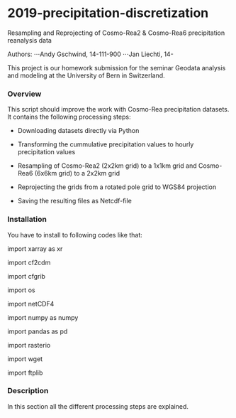 # 2019-precipitation-discretization

Resampling and Reprojecting of Cosmo-Rea2 & Cosmo-Rea6 precipitation reanalysis data

Authors:
⋅⋅⋅Andy Gschwind, 14-111-900
⋅⋅⋅Jan Liechti, 14-

This project is our homework submission for the seminar Geodata analysis and modeling at the University of Bern in Switzerland. 

### Overview

This script should improve the work with Cosmo-Rea precipitation datasets. It contains the following processing steps:

* Downloading datasets directly via Python

* Transforming the cummulative precipitation values to hourly precipitation values

* Resampling of Cosmo-Rea2 (2x2km grid) to a 1x1km grid and Cosmo-Rea6 (6x6km grid) to a 2x2km grid

* Reprojecting the grids from a rotated pole grid to WGS84 projection

* Saving the resulting files as Netcdf-file


### Installation

You have to install to following codes like that:

import xarray as xr

import cf2cdm

import cfgrib

import os

import netCDF4

import numpy as numpy

import pandas as pd

import rasterio

import wget

import ftplib


### Description 

In this section all the different processing steps are explained.

